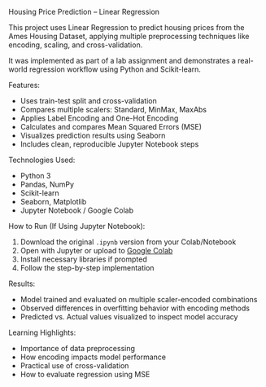 Housing Price Prediction – Linear Regression

This project uses Linear Regression to predict housing prices from the Ames Housing Dataset, applying multiple preprocessing techniques like encoding, scaling, and cross-validation.

It was implemented as part of a lab assignment and demonstrates a real-world regression workflow using Python and Scikit-learn.

Features:

- Uses train-test split and cross-validation
- Compares multiple scalers: Standard, MinMax, MaxAbs
- Applies Label Encoding and One-Hot Encoding
- Calculates and compares Mean Squared Errors (MSE)
- Visualizes prediction results using Seaborn
- Includes clean, reproducible Jupyter Notebook steps



Technologies Used:

- Python 3
- Pandas, NumPy
- Scikit-learn
- Seaborn, Matplotlib
- Jupyter Notebook / Google Colab





How to Run (If Using Jupyter Notebook):

1. Download the original `.ipynb` version from your Colab/Notebook
2. Open with Jupyter or upload to [Google Colab](https://colab.research.google.com/)
3. Install necessary libraries if prompted
4. Follow the step-by-step implementation


Results:

- Model trained and evaluated on multiple scaler-encoded combinations
- Observed differences in overfitting behavior with encoding methods
- Predicted vs. Actual values visualized to inspect model accuracy



Learning Highlights:

- Importance of data preprocessing
- How encoding impacts model performance
- Practical use of cross-validation
- How to evaluate regression using MSE


